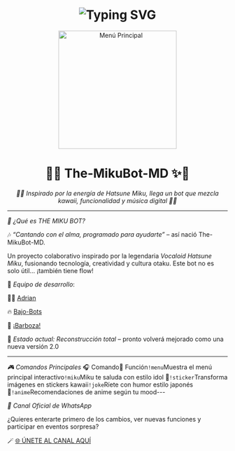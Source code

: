 
<h1 align="center">
  <img src="https://readme-typing-svg.herokuapp.com?font=Fira+Code&size=35&pause=600&color=FF7AE0&center=true&vCenter=true&width=600&lines=👑+¡HOLA,+SOY+THEMIKUBOTMD!+🌸🔥;✨+¡Bienvenidos+a+la+magia+del+bot!+✨" alt="Typing SVG">
</h1>

<p align="center">
  <img src="https://qu.ax/ARhkT.jpg" alt="Menú Principal" width="270">
</p>

<h1 align="center">🌟✨ The-MikuBot-MD ✨🌟</h1>

<p align="center"><em>🤖💙 Inspirado por la energía de Hatsune Miku, llega un bot que mezcla kawaii, funcionalidad y música digital 💙🤖</em></p>

---

*🌸 ¿Qué es THE MIKU BOT?*

🎶 _“Cantando con el alma, programado para ayudarte”_ – así nació The-MikuBot-MD.

Un proyecto colaborativo inspirado por la legendaria *Vocaloid Hatsune Miku*, fusionando tecnología, creatividad y cultura otaku. Este bot no es solo útil… ¡también tiene flow!

👥 *Equipo de desarrollo*:

 👨‍💻 [Adrian](https://Wa.me/595976126756)

🔥 [Bajo-Bots](https://Wa.me/573162402768) 

🌺 [¡Barboza!](https://wa.me/584146277368)

🔧 _Estado actual:_ *Reconstrucción total* – pronto volverá mejorado como una nueva versión 2.0

---

*🎮 Comandos Principales*
🎧 Comando🌟 Función`!menu`Muestra el menú principal interactivo`!miku`Miku te saluda con estilo idol 💫`!sticker`Transforma imágenes en stickers kawaii`!joke`Ríete con humor estilo japonés 🤭`!anime`Recomendaciones de anime según tu mood---

*📢 Canal Oficial de WhatsApp*

¿Quieres enterarte primero de los cambios, ver nuevas funciones y participar en eventos sorpresa?

🪄 [🌐 ÚNETE AL CANAL AQUÍ](https://whatsapp.com/channel/0029VaGt7Uk6WaKkEDZUh43W)
